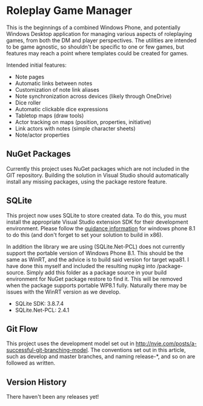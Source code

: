 # Roleplay Game Manager #

This is the beginnings of a combined Windows Phone, and potentially Windows Desktop application for managing various aspects of roleplaying games, from both the DM and player perspectives. The utilities are intended to be game agnostic, so shouldn't be specific to one or few games, but features may reach a point where templates could be created for games.

Intended initial features:

 - Note pages
 - Automatic links between notes
 - Customization of note link aliases
 - Note synchronization across devices (likely through OneDrive)
 - Dice roller
 - Automatic clickable dice expressions
 - Tabletop maps (draw tools)
 - Actor tracking on maps (position, properties, initiative)
 - Link actors with notes (simple character sheets)
 - Note/actor properties

## NuGet Packages ##

Currently this project uses NuGet packages which are not included in the GIT repository. Building the solution in Visual Studio should automatically install any missing packages, using the package restore feature.

## SQLite ##

This project now uses SQLite to store created data. To do this, you must install the appropriate Visual Studio extension SDK for their development environment. Please follow the [guidance information](https://sqlitepcl.codeplex.com/documentation) for windows phone 8.1 to do this (and don't forget to set your solution to build in x86).

In addition the library we are using (SQLite.Net-PCL) does not currently support the portable version of Windows Phone 8.1. This should be the same as WinRT, and the advice is to build said version for target wpa81. I have done this myself and included the resulting nupkg into /package-source. Simply add this folder as a package source in your build environment for NuGet package restore to find it. This will be removed when the package supports portable WP8.1 fully. Naturally there may be issues with the WinRT version as we develop.

 - SQLite SDK: 3.8.7.4
 - SQLite.Net-PCL: 2.4.1

## Git Flow ##

This project uses the development model set out in http://nvie.com/posts/a-successful-git-branching-model. The conventions set out in this article, such as develop and master branches, and naming release-*, and so on are followed as written.

## Version History ##

There haven't been any releases yet!
